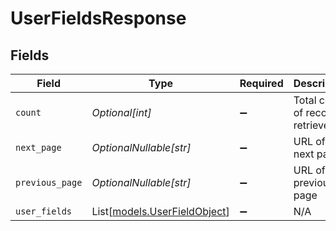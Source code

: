 # UserFieldsResponse


## Fields

| Field                                                        | Type                                                         | Required                                                     | Description                                                  |
| ------------------------------------------------------------ | ------------------------------------------------------------ | ------------------------------------------------------------ | ------------------------------------------------------------ |
| `count`                                                      | *Optional[int]*                                              | :heavy_minus_sign:                                           | Total count of records retrieved                             |
| `next_page`                                                  | *OptionalNullable[str]*                                      | :heavy_minus_sign:                                           | URL of the next page                                         |
| `previous_page`                                              | *OptionalNullable[str]*                                      | :heavy_minus_sign:                                           | URL of the previous page                                     |
| `user_fields`                                                | List[[models.UserFieldObject](../models/userfieldobject.md)] | :heavy_minus_sign:                                           | N/A                                                          |
